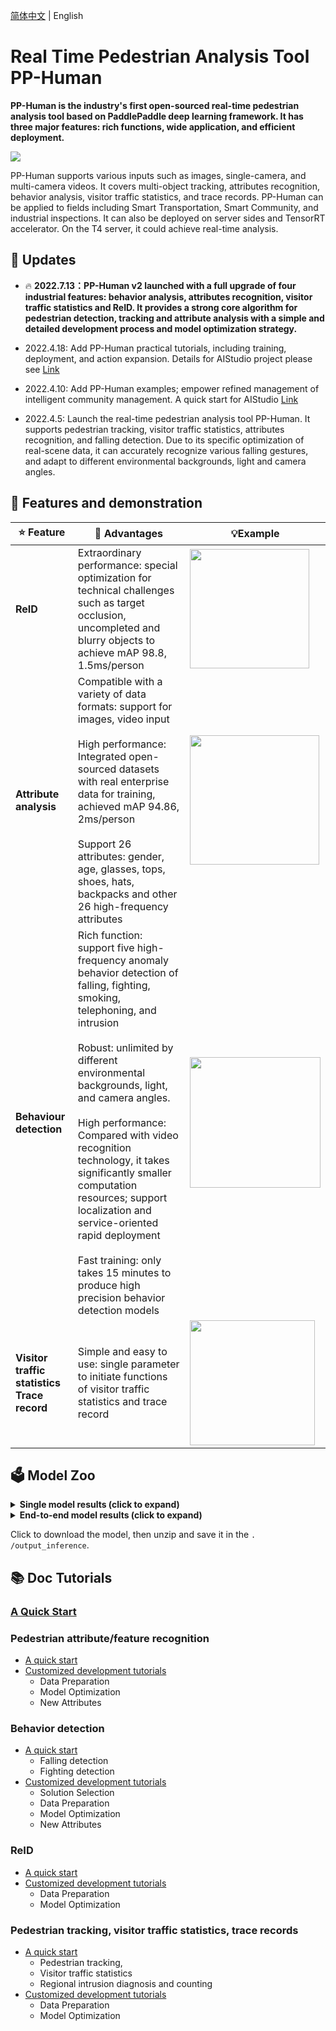 [简体中文](README.md) | English

# Real Time Pedestrian Analysis Tool PP-Human

**PP-Human is the industry's first open-sourced real-time pedestrian analysis tool based on PaddlePaddle deep learning framework. It has three major features: rich functions, wide application, and efficient deployment.**



![](https://user-images.githubusercontent.com/22989727/178965250-14be25c1-125d-4d90-8642-7a9b01fecbe2.gif)



PP-Human supports various inputs such as images, single-camera, and multi-camera videos. It covers multi-object tracking, attributes recognition, behavior analysis, visitor traffic statistics, and trace records. PP-Human can be applied to fields including Smart Transportation, Smart Community, and industrial inspections. It can also be deployed on server sides and TensorRT accelerator. On the T4 server, it could achieve real-time analysis.

## 📣 Updates

- 🔥 **2022.7.13：PP-Human v2 launched with a full upgrade of four industrial features: behavior analysis, attributes recognition, visitor traffic statistics and ReID. It provides a strong core algorithm for pedestrian detection, tracking and attribute analysis with a simple and detailed development process and model optimization strategy.**
- 2022.4.18: Add  PP-Human practical tutorials, including training, deployment, and action expansion. Details for AIStudio project please see [Link](https://aistudio.baidu.com/aistudio/projectdetail/3842982)

- 2022.4.10: Add PP-Human examples; empower refined management of intelligent community management. A quick start for AIStudio [Link](https://aistudio.baidu.com/aistudio/projectdetail/3679564)
- 2022.4.5: Launch the real-time pedestrian analysis tool PP-Human. It supports pedestrian tracking, visitor traffic statistics, attributes recognition, and falling detection. Due to its specific optimization of real-scene data, it can accurately recognize various falling gestures, and adapt to different environmental backgrounds, light and camera angles.

## 🔮 Features and demonstration

| ⭐ Feature                                          | 💟 Advantages                                                                                                                                                                                                                                                                                                                                                                                                                                                                                                          | 💡Example                                                                                                                                     |
| -------------------------------------------------- | ---------------------------------------------------------------------------------------------------------------------------------------------------------------------------------------------------------------------------------------------------------------------------------------------------------------------------------------------------------------------------------------------------------------------------------------------------------------------------------------------------------------------- | --------------------------------------------------------------------------------------------------------------------------------------------- |
| **ReID**                                           | Extraordinary performance: special optimization for technical challenges such as target occlusion, uncompleted and blurry objects to achieve mAP 98.8, 1.5ms/person                                                                                                                                                                                                                                                                                                                                                    | <img src="https://user-images.githubusercontent.com/48054808/173037607-0a5deadc-076e-4dcc-bd96-d54eea205f1f.png" title="" alt="" width="191"> |
| **Attribute analysis**                             | Compatible with a variety of data formats: support for images, video input<br/><br/>High performance: Integrated open-sourced datasets with real enterprise data for training, achieved mAP 94.86, 2ms/person<br/><br/>Support 26 attributes: gender, age, glasses, tops, shoes, hats, backpacks and other 26 high-frequency attributes                                                                                                                                                                                | <img src="https://user-images.githubusercontent.com/48054808/173036043-68b90df7-e95e-4ada-96ae-20f52bc98d7c.png" title="" alt="" width="207"> |
| **Behaviour detection**                            | Rich function: support five high-frequency anomaly behavior detection of falling, fighting, smoking, telephoning, and intrusion<br/><br/>Robust: unlimited by different environmental backgrounds, light, and camera angles.<br/><br/>High performance: Compared with video recognition technology, it takes significantly smaller computation resources; support localization and service-oriented rapid deployment<br/><br/>Fast training: only takes 15 minutes to produce high precision behavior detection models | <img src="https://user-images.githubusercontent.com/48054808/173034825-623e4f78-22a5-4f14-9b83-dc47aa868478.gif" title="" alt="" width="209"> |
| **Visitor traffic statistics**<br>**Trace record** | Simple and easy to use: single parameter to initiate functions of visitor traffic statistics and trace record                                                                                                                                                                                                                                                                                                                                                                                                          | <img src="https://user-images.githubusercontent.com/22989727/174736440-87cd5169-c939-48f8-90a1-0495a1fcb2b1.gif" title="" alt="" width="200"> |

## 🗳 Model Zoo

<details>
<summary><b> Single model results (click to expand) </b></summary>

| Task                                        | Application                             | Accuracy        | Inference speed（ms）  | Model size | Inference deployment model                                                                              |
|:-------------------------------------------:|:---------------------------------------:|:--------------- |:--------------------:|:----------:|:-------------------------------------------------------------------------------------------------------:|
| Object detection (high precision)           | Image input                             | mAP: 57.8       | 25.1ms               | 182M       | [Link](https://bj.bcebos.com/v1/paddledet/models/pipeline/mot_ppyoloe_l_36e_pipeline.zip)               |
| Object detection (Lightweight)              | Image input                             | mAP: 53.2       | 16.2ms               | 27M        | [Link](https://bj.bcebos.com/v1/paddledet/models/pipeline/mot_ppyoloe_s_36e_pipeline.zip)               |
| Object tracking (high precision)            | Video input                             | MOTA: 82.2      | 31.8ms               | 182M       | [Link](https://bj.bcebos.com/v1/paddledet/models/pipeline/mot_ppyoloe_l_36e_pipeline.zip)               |
| Object tracking (high precision)            | Video input                             | MOTA: 73.9      | 21.0ms               | 27M        | [Link](https://bj.bcebos.com/v1/paddledet/models/pipeline/mot_ppyoloe_s_36e_pipeline.zip)               |
| Attribute recognition (high precision)      | Image/Video input Attribute recognition | mA: 95.4        | Single person 4.2ms  | 86M        | [Link](https://bj.bcebos.com/v1/paddledet/models/pipeline/PPHGNet_small_person_attribute_954_infer.zip) |
| Attribute recognition (Lightweight)         | Image/Video input Attribute recognition | mA: 94.5        | Single person 2.9ms  | 7.2M       | [Link](https://bj.bcebos.com/v1/paddledet/models/pipeline/PPLCNet_x1_0_person_attribute_945_infer.zip)  |
| Keypoint detection                          | Video input Attribute recognition       | AP: 87.1        | Single person 5.7ms  | 101M       | [Link](https://bj.bcebos.com/v1/paddledet/models/pipeline/dark_hrnet_w32_256x192.zip)                   |
| Classification based on key point sequences | Video input Attribute recognition       | Accuracy: 96.43 | Single person 0.07ms | 21.8M      | [Link](https://bj.bcebos.com/v1/paddledet/models/pipeline/STGCN.zip)                                    |
| Detection based on Human ID                 | Video input Attribute recognition       | Accuracy: 86.85 | Single person 1.8ms  | 45M        | [Link](https://bj.bcebos.com/v1/paddledet/models/pipeline/PPHGNet_tiny_calling_halfbody.zip)            |
| Detection based on Human ID                 | Video input Attribute recognition       | AP50: 79.5      | Single person 10.9ms | 27M        | [Link](https://bj.bcebos.com/v1/paddledet/models/pipeline/ppyoloe_crn_s_80e_smoking_visdrone.zip)       |
| Video classification                        | Video input Attribute recognition       | Accuracy： 89.0  | 19.7ms/1s Video      | 90M        | [Link](https://videotag.bj.bcebos.com/PaddleVideo-release2.3/ppTSM_fight.pdparams)                      |
| ReID                                        | Video input ReID                        | mAP: 98.8       | Single person 0.23ms | 85M        | [Link](https://bj.bcebos.com/v1/paddledet/models/pipeline/reid_model.zip)                               |

</details>

<details>
<summary><b>End-to-end model results (click to expand)</b></summary>

| Task                                   | End-to-End Speed（ms） | Model                                                                                                                                                                                                                                                                                                                           | Size                                                                                                   |
|:--------------------------------------:|:--------------------:|:-------------------------------------------------------------------------------------------------------------------------------------------------------------------------------------------------------------------------------------------------------------------------------------------------------------------------------:|:------------------------------------------------------------------------------------------------------:|
| Pedestrian detection (high precision)  | 25.1ms               | [Multi-object tracking](https://bj.bcebos.com/v1/paddledet/models/pipeline/mot_ppyoloe_l_36e_pipeline.zip)                                                                                                                                                                                                                      | 182M                                                                                                   |
| Pedestrian detection (lightweight)     | 16.2ms               | [Multi-object tracking](https://bj.bcebos.com/v1/paddledet/models/pipeline/mot_ppyoloe_s_36e_pipeline.zip)                                                                                                                                                                                                                      | 27M                                                                                                    |
| Pedestrian tracking (high precision)   | 31.8ms               | [Multi-object tracking](https://bj.bcebos.com/v1/paddledet/models/pipeline/mot_ppyoloe_l_36e_pipeline.zip)                                                                                                                                                                                                                      | 182M                                                                                                   |
| Pedestrian tracking (lightweight)      | 21.0ms               | [Multi-object tracking](https://bj.bcebos.com/v1/paddledet/models/pipeline/mot_ppyoloe_s_36e_pipeline.zip)                                                                                                                                                                                                                      | 27M                                                                                                    |
| Attribute recognition (high precision) | Single person8.5ms   | [Object detection](https://bj.bcebos.com/v1/paddledet/models/pipeline/mot_ppyoloe_l_36e_pipeline.zip)<br> [Attribute recognition](https://bj.bcebos.com/v1/paddledet/models/pipeline/strongbaseline_r50_30e_pa100k.zip)                                                                                                         | Object detection：182M<br>Attribute recognition：86M                                                     |
| Attribute recognition (lightweight)    | Single person 7.1ms  | [Object detection](https://bj.bcebos.com/v1/paddledet/models/pipeline/mot_ppyoloe_l_36e_pipeline.zip)<br> [Attribute recognition](https://bj.bcebos.com/v1/paddledet/models/pipeline/strongbaseline_r50_30e_pa100k.zip)                                                                                                         | Object detection：182M<br>Attribute recognition：86M                                                     |
| Falling detection                      | Single person 10ms   | [Multi-object tracking](https://bj.bcebos.com/v1/paddledet/models/pipeline/mot_ppyoloe_l_36e_pipeline.zip) <br> [Keypoint detection](https://bj.bcebos.com/v1/paddledet/models/pipeline/dark_hrnet_w32_256x192.zip) <br> [Behavior detection based on key points](https://bj.bcebos.com/v1/paddledet/models/pipeline/STGCN.zip) | Multi-object tracking：182M<br>Keypoint detection：101M<br>Behavior detection based on key points: 21.8M |
| Intrusion detection                    | 31.8ms               | [Multi-object tracking](https://bj.bcebos.com/v1/paddledet/models/pipeline/mot_ppyoloe_l_36e_pipeline.zip)                                                                                                                                                                                                                      | 182M                                                                                                   |
| Fighting detection                     | 19.7ms               | [Video classification](https://bj.bcebos.com/v1/paddledet/models/pipeline/mot_ppyoloe_l_36e_pipeline.zip)                                                                                                                                                                                                                       | 90M                                                                                                    |
| Smoking detection                      | Single person 15.1ms | [Object detection](https://bj.bcebos.com/v1/paddledet/models/pipeline/mot_ppyoloe_l_36e_pipeline.zip)<br>[Object detection based on Human Id](https://bj.bcebos.com/v1/paddledet/models/pipeline/ppyoloe_crn_s_80e_smoking_visdrone.zip)                                                                                        | Object detection：182M<br>Object detection based on Human ID: 27M                                       |
| Phoning detection                      | Single person ms     | [Object detection](https://bj.bcebos.com/v1/paddledet/models/pipeline/mot_ppyoloe_l_36e_pipeline.zip)<br>[Image classification based on Human ID](https://bj.bcebos.com/v1/paddledet/models/pipeline/PPHGNet_tiny_calling_halfbody.zip)                                                                                         | Object detection：182M<br>Image classification based on Human ID：45M                                    |

</details>

Click to download the model, then unzip and save it in the `. /output_inference`.

## 📚 Doc Tutorials

### [A Quick Start](docs/tutorials/PPHuman_QUICK_STARTED.md)

### Pedestrian attribute/feature recognition

* [A quick start](docs/tutorials/pphuman_attribute.md)
* [Customized development tutorials](../../docs/advanced_tutorials/customization/pphuman_attribute.md)
  * Data Preparation
  * Model Optimization
  * New Attributes

### Behavior detection

* [A quick start](docs/tutorials/pphuman_action.md)
  * Falling detection
  * Fighting detection
* [Customized development tutorials](../../docs/advanced_tutorials/customization/action_recognotion/README.md)
  * Solution Selection
  * Data Preparation
  * Model Optimization
  * New Attributes

### ReID

* [A quick start](docs/tutorials/pphuman_mtmct.md)
* [Customized development tutorials](../../docs/advanced_tutorials/customization/pphuman_mtmct.md)
  * Data Preparation
  * Model Optimization

### Pedestrian tracking, visitor traffic statistics, trace records

* [A quick start](docs/tutorials/pphuman_mot.md)
  * Pedestrian tracking,
  * Visitor traffic statistics
  * Regional intrusion diagnosis and counting
* [Customized development tutorials](../../docs/advanced_tutorials/customization/pphuman_mot.md)
  * Data Preparation
  * Model Optimization
